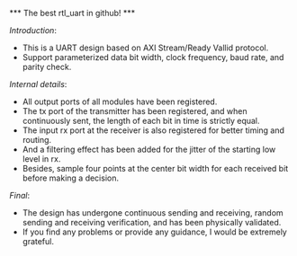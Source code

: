 *** The best rtl_uart in github! ***

*Introduction*:

* This is a UART design based on AXI Stream/Ready Vallid protocol.
* Support parameterized data bit width, clock frequency, baud rate, and parity check.

*Internal details*:		 

* All output ports of all modules have been registered.
* The tx port of the transmitter has been registered, and when continuously sent, the length of each bit in time is strictly equal.
* The input rx port at the receiver is also registered for better timing and routing.
* And a filtering effect has been added for the jitter of the starting low level in rx.
* Besides, sample four points at the center bit width for each received bit before making a decision.
        
*Final*:		

* The design has undergone continuous sending and receiving, random sending and receiving verification, and has been physically validated.
* If you find any problems or provide any guidance, I would be extremely grateful.		

